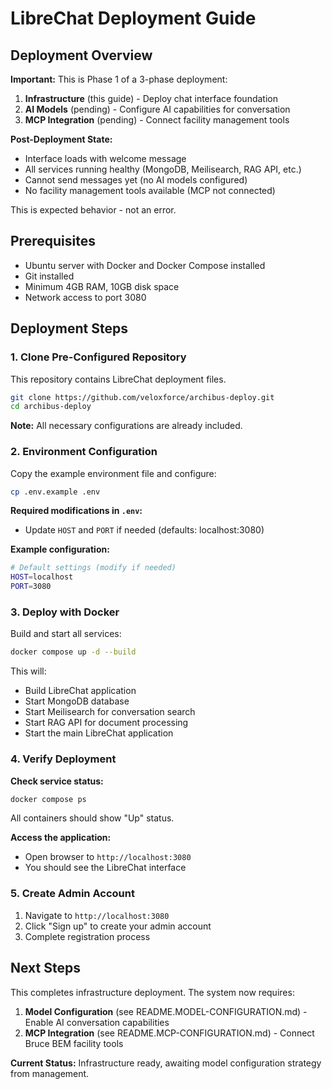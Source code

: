 # LibreChat Deployment Guide

## Deployment Overview

**Important:** This is Phase 1 of a 3-phase deployment:
1. **Infrastructure** (this guide) - Deploy chat interface foundation
2. **AI Models** (pending) - Configure AI capabilities for conversation
3. **MCP Integration** (pending) - Connect facility management tools


**Post-Deployment State:**

- Interface loads with welcome message
- All services running healthy (MongoDB, Meilisearch, RAG API, etc.)
- Cannot send messages yet (no AI models configured)
- No facility management tools available (MCP not connected)

This is expected behavior - not an error.

## Prerequisites

- Ubuntu server with Docker and Docker Compose installed
- Git installed
- Minimum 4GB RAM, 10GB disk space
- Network access to port 3080

## Deployment Steps

### 1. Clone Pre-Configured Repository

This repository contains LibreChat deployment files.

```bash
git clone https://github.com/veloxforce/archibus-deploy.git
cd archibus-deploy
```

**Note:** All necessary configurations are already included.

### 2. Environment Configuration

Copy the example environment file and configure:

```bash
cp .env.example .env
```

**Required modifications in `.env`:**
- Update `HOST` and `PORT` if needed (defaults: localhost:3080)

**Example configuration:**
```bash
# Default settings (modify if needed)
HOST=localhost
PORT=3080
```

### 3. Deploy with Docker

Build and start all services:

```bash
docker compose up -d --build
```

This will:
- Build LibreChat application
- Start MongoDB database
- Start Meilisearch for conversation search
- Start RAG API for document processing
- Start the main LibreChat application

### 4. Verify Deployment

**Check service status:**
```bash
docker compose ps
```

All containers should show "Up" status.

**Access the application:**
- Open browser to `http://localhost:3080`
- You should see the LibreChat interface

### 5. Create Admin Account

1. Navigate to `http://localhost:3080`
2. Click "Sign up" to create your admin account
3. Complete registration process

## Next Steps

This completes infrastructure deployment. The system now requires:

1. **Model Configuration** (see README.MODEL-CONFIGURATION.md) - Enable AI conversation capabilities
2. **MCP Integration** (see README.MCP-CONFIGURATION.md) - Connect Bruce BEM facility tools

**Current Status:** Infrastructure ready, awaiting model configuration strategy from management.